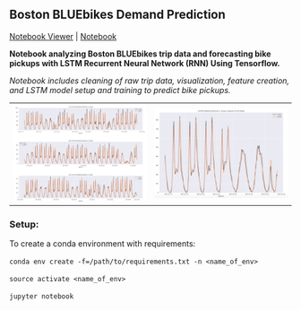 ## Boston BLUEbikes Demand Prediction
[Notebook Viewer]() | [Notebook](notebooks/BLUEbikes_demand_prediction.ipynb)

**Notebook analyzing Boston BLUEbikes trip data and forecasting bike pickups with LSTM Recurrent Neural Network (RNN) Using Tensorflow.**

*Notebook includes cleaning of raw trip data, visualization, feature creation, and LSTM model setup and training to predict bike pickups.*
<table><tr><td><img src='/images/full_test_results.png'></td><td><img src='/images/one_week_results.png'></td></tr></table>



### Setup:</b>

To create a conda environment with requirements:

```conda env create -f=/path/to/requirements.txt -n <name_of_env>```</b>

```source activate <name_of_env>```</b>

```jupyter notebook```
